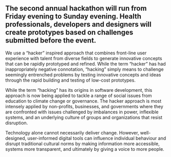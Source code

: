 ## The second annual hackathon will run from Friday evening to Sunday evening. Health professionals, developers and designers will create prototypes based on challenges submitted before the event.

We use a “hacker” inspired approach that combines front-line user experience with talent from diverse fields to generate innovative concepts that can be rapidly prototyped and refined. While the term “hacker” has had inappropriately negative connotation, “hacking” simply means to challenge seemingly entrenched problems by testing innovative concepts and ideas through the rapid building and testing of low-cost prototypes.

While the term “hacking” has its origins in software development, this approach is now being applied to tackle a range of social issues from education to climate change or governance. The hacker approach is most intensely applied by non-profits, businesses, and governments where they are confronted with issues challenged by imbalances in power, inflexible systems, and an underlying culture of groups and organizations that resist disruption.

Technology alone cannot necessarily deliver change. However, well-designed, user-informed digital tools can influence individual behaviour and disrupt traditional cultural norms by making information more accessible, systems more transparent, and ultimately by giving a voice to more people.
